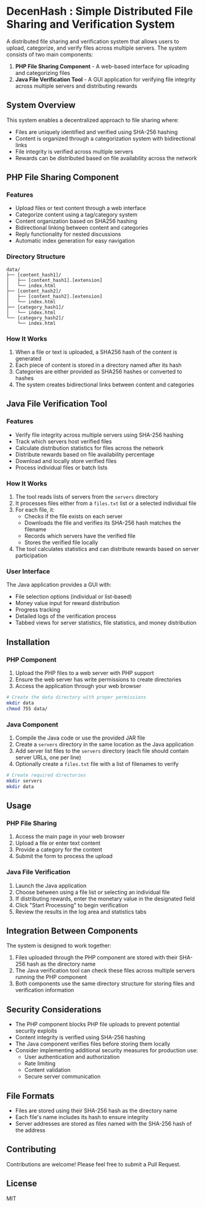 # DecenHash : Simple Distributed File Sharing and Verification System

A distributed file sharing and verification system that allows users to upload, categorize, and verify files across multiple servers. The system consists of two main components:

1. **PHP File Sharing Component** - A web-based interface for uploading and categorizing files
2. **Java File Verification Tool** - A GUI application for verifying file integrity across multiple servers and distributing rewards

## System Overview

This system enables a decentralized approach to file sharing where:

- Files are uniquely identified and verified using SHA-256 hashing
- Content is organized through a categorization system with bidirectional links
- File integrity is verified across multiple servers
- Rewards can be distributed based on file availability across the network

## PHP File Sharing Component

### Features

- Upload files or text content through a web interface
- Categorize content using a tag/category system
- Content organization based on SHA256 hashing
- Bidirectional linking between content and categories
- Reply functionality for nested discussions
- Automatic index generation for easy navigation

### Directory Structure

```
data/
├── [content_hash1]/
│   ├── [content_hash1].[extension]
│   └── index.html
├── [content_hash2]/
│   ├── [content_hash2].[extension]
│   └── index.html
├── [category_hash1]/
│   └── index.html
└── [category_hash2]/
    └── index.html
```

### How It Works

1. When a file or text is uploaded, a SHA256 hash of the content is generated
2. Each piece of content is stored in a directory named after its hash
3. Categories are either provided as SHA256 hashes or converted to hashes
4. The system creates bidirectional links between content and categories

## Java File Verification Tool

### Features

- Verify file integrity across multiple servers using SHA-256 hashing
- Track which servers host verified files
- Calculate distribution statistics for files across the network
- Distribute rewards based on file availability percentage
- Download and locally store verified files
- Process individual files or batch lists

### How It Works

1. The tool reads lists of servers from the `servers` directory
2. It processes files either from a `files.txt` list or a selected individual file
3. For each file, it:
   - Checks if the file exists on each server
   - Downloads the file and verifies its SHA-256 hash matches the filename
   - Records which servers have the verified file
   - Stores the verified file locally
4. The tool calculates statistics and can distribute rewards based on server participation

### User Interface

The Java application provides a GUI with:
- File selection options (individual or list-based)
- Money value input for reward distribution
- Progress tracking
- Detailed logs of the verification process
- Tabbed views for server statistics, file statistics, and money distribution

## Installation

### PHP Component

1. Upload the PHP files to a web server with PHP support
2. Ensure the web server has write permissions to create directories
3. Access the application through your web browser

```bash
# Create the data directory with proper permissions
mkdir data
chmod 755 data/
```

### Java Component

1. Compile the Java code or use the provided JAR file
2. Create a `servers` directory in the same location as the Java application
3. Add server list files to the `servers` directory (each file should contain server URLs, one per line)
4. Optionally create a `files.txt` file with a list of filenames to verify

```bash
# Create required directories
mkdir servers
mkdir data
```

## Usage

### PHP File Sharing

1. Access the main page in your web browser
2. Upload a file or enter text content
3. Provide a category for the content
4. Submit the form to process the upload

### Java File Verification

1. Launch the Java application
2. Choose between using a file list or selecting an individual file
3. If distributing rewards, enter the monetary value in the designated field
4. Click "Start Processing" to begin verification
5. Review the results in the log area and statistics tabs

## Integration Between Components

The system is designed to work together:

1. Files uploaded through the PHP component are stored with their SHA-256 hash as the directory name
2. The Java verification tool can check these files across multiple servers running the PHP component
3. Both components use the same directory structure for storing files and verification information

## Security Considerations

- The PHP component blocks PHP file uploads to prevent potential security exploits
- Content integrity is verified using SHA-256 hashing
- The Java component verifies files before storing them locally
- Consider implementing additional security measures for production use:
  - User authentication and authorization
  - Rate limiting
  - Content validation
  - Secure server communication

## File Formats

- Files are stored using their SHA-256 hash as the directory name
- Each file's name includes its hash to ensure integrity
- Server addresses are stored as files named with the SHA-256 hash of the address

## Contributing

Contributions are welcome! Please feel free to submit a Pull Request.

## License
MIT
